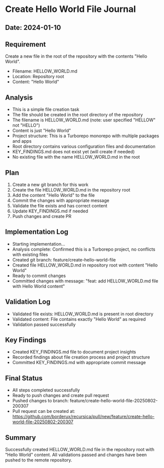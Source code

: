 # Create Hello World File Journal

## Date: 2024-01-10

## Requirement
Create a new file in the root of the repository with the contents "Hello World".
- Filename: HELLOW_WORLD.md
- Location: Repository root
- Content: "Hello World"

## Analysis
- This is a simple file creation task
- The file should be created in the root directory of the repository
- The filename is HELLOW_WORLD.md (note: user specified "HELLOW" not "HELLO")
- Content is just "Hello World"
- Project structure: This is a Turborepo monorepo with multiple packages and apps
- Root directory contains various configuration files and documentation
- KEY_FINDINGS.md does not exist yet (will create if needed)
- No existing file with the name HELLOW_WORLD.md in the root

## Plan
1. Create a new git branch for this work
2. Create the file HELLOW_WORLD.md in the repository root
3. Add the content "Hello World" to the file
4. Commit the changes with appropriate message
5. Validate the file exists and has correct content
6. Update KEY_FINDINGS.md if needed
7. Push changes and create PR

## Implementation Log
- Starting implementation...
- Analysis complete: Confirmed this is a Turborepo project, no conflicts with existing files
- Created git branch: feature/create-hello-world-file
- Created file HELLOW_WORLD.md in repository root with content "Hello World"
- Ready to commit changes
- Committed changes with message: "feat: add HELLOW_WORLD.md file with Hello World content"

## Validation Log
- Validated file exists: HELLOW_WORLD.md is present in root directory
- Validated content: File contains exactly "Hello World" as required
- Validation passed successfully

## Key Findings
- Created KEY_FINDINGS.md file to document project insights
- Recorded findings about file creation process and project structure
- Committed KEY_FINDINGS.md with appropriate commit message

## Final Status
- All steps completed successfully
- Ready to push changes and create pull request
- Pushed changes to branch: feature/create-hello-world-file-20250802-200307
- Pull request can be created at: https://github.com/borderux/recursica/pull/new/feature/create-hello-world-file-20250802-200307

## Summary
Successfully created HELLOW_WORLD.md file in the repository root with "Hello World" content. All validations passed and changes have been pushed to the remote repository.